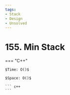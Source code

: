 ```yaml
---
tags:
- Stack
- Design
- Unsolved
---
```



# 155. Min Stack

=== "C++"

    $Time: O()$

    $Space: O()$

    ``` c++
    ```